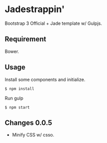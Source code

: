 # Jadestrappin'

Bootstrap 3 Official + Jade template w/ Gulpjs.

## Requirement

Bower.

## Usage

Install some components and initialize.

	$ npm install

Run gulp

	$ npm start

## Changes 0.0.5

* Minify CSS w/ csso.